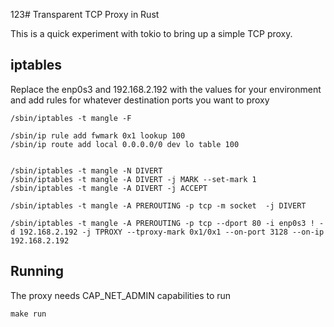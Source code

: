 123# Transparent TCP Proxy in Rust

This is a quick experiment with tokio to bring up a simple TCP proxy.

## iptables

Replace the enp0s3 and 192.168.2.192 with the values for your environment and 
add rules for whatever destination ports you want to proxy

```
/sbin/iptables -t mangle -F

/sbin/ip rule add fwmark 0x1 lookup 100
/sbin/ip route add local 0.0.0.0/0 dev lo table 100


/sbin/iptables -t mangle -N DIVERT
/sbin/iptables -t mangle -A DIVERT -j MARK --set-mark 1
/sbin/iptables -t mangle -A DIVERT -j ACCEPT

/sbin/iptables -t mangle -A PREROUTING -p tcp -m socket  -j DIVERT

/sbin/iptables -t mangle -A PREROUTING -p tcp --dport 80 -i enp0s3 ! -d 192.168.2.192 -j TPROXY --tproxy-mark 0x1/0x1 --on-port 3128 --on-ip 192.168.2.192
```

## Running
The proxy needs CAP_NET_ADMIN capabilities to run

`make run`
